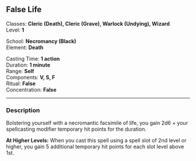 ## False Life

Classes: **Cleric (Death), Cleric (Grave), Warlock (Undying), Wizard**  
Level: **1**  

School: **Necromancy (Black)**  
Element: **Death**  

Casting Time: **1 action**  
Duration: **1 minute**  
Range: **Self**  
Components: **V, S, F**  
Ritual: **False**  
Concentration: **False**  

------

### Description

Bolstering yourself with a necromantic facsimile of life, you gain 2d6 + your spellcasting modifier temporary hit points for the duration.

**At Higher Levels:** When you cast this spell using a spell slot of 2nd level or higher, you gain 5 additional temporary hit points for each slot level above 1st.